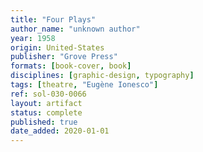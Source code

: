 ```yaml
---
title: "Four Plays"
author_name: "unknown author"
year: 1958
origin: United-States
publisher: "Grove Press"
formats: [book-cover, book]
disciplines: [graphic-design, typography]
tags: [theatre, "Eugène Ionesco"]
ref: sol-030-0066
layout: artifact
status: complete
published: true
date_added: 2020-01-01
---
```

